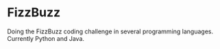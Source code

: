 # FizzBuzz
Doing the FizzBuzz coding challenge in several programming languages.
Currently Python and Java.
